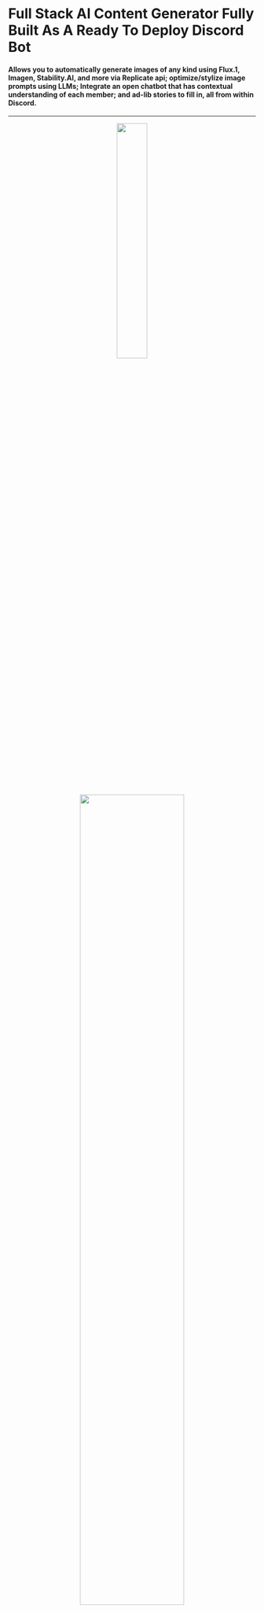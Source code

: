# Full Stack AI Content Generator Fully Built As A Ready To Deploy Discord Bot

#### Allows you to automatically generate images of any kind using Flux.1, Imagen, Stability.AI, and more via Replicate api; optimize/stylize image prompts using LLMs; Integrate an open chatbot that has contextual understanding of each member; and ad-lib stories to fill in, all from within Discord. 
----------------------
<p align="center">
  <img src="[IMAGE_EXAMPLE_PLACEHOLDER]" width="35%">  <!-- Replace with your own image URL -->
  <img src="[IMAGE_REFINEMENT_PLACEHOLDER]" width="65%">  <!-- Replace with your own image URL -->
</p>

## Features
  - Built-in moderation
    - Enabled by default to ensure a safer, more responsible deployment out of the box
    - Actively detects, filters, and blocks inappropriate or harmful prompts in both text and image interactions
    - Helps prevent abuse making your community better for all
  - Real-time AI voice chat in Discord voice channels
    - Join any voice channel and have natural, real-time voice-voice conversations with openAI's realtime models
    - Understands tone and inflection naturally, supports both interruptible ai by talking over it and non-interrupting modes for different conversation styles or large group calls
    - Set time limits for voice chat sessions to manage resource usage
  - Use Flux.1, Imagen, Stability.AI, and more via Replicate api
    - Natural language prompting allows conversational requests to make great images prompts after prepossessing them with OpenAI. ex input: "Make a photo of a cactus look realistic but add a baseball hat". This feature is disabled for more advanced image models as they already have a better understanding of the users intent.
    - Regenerate, Upscale, and iterative on generated images with easy to use buttons
    - Iterative image refinement using conversational editing. The editor attempts to maintain as much of the original image while adapting the parts you request to be modified. (Working in older versions, currently under development again for easier use)
    - Multi-image generation, Image dimensions, Seed, CFG, Steps, and options to disable natural language processing are built into the command
- Model switching capabilities
  - Seamlessly switch between multiple AI models for image generation like Dall-E 3, Flux.1, Stable Diffusion, and more
- Enable a chatbot in any text channel
  - Per channel text bots can be activated for all users in chat. No need to issue more / commands. Enable once for your desired duration and the bot will understand all your different members chatting.
  - To preserve user privacy no previous messages are added to the context window prior to the command activating. A warning is also issued by the bot that it is now active in the specified text channel.
- Create an AI generated ad-lib story that you fill in
- High degree of easy customization for all commands

## Current Discord bot /slash commands
- /image
  - Generates an image given a message and some optional parameters. Has buttons to Regenerate, Upscale, or Refine with chat for conversational and selective editing
- /image-advanced
  - Provides fine grain control over all aspects of image creation including model selection, image dimensions, and advanced parameters. Supports text2img, img2img, upscaling, and image-edit modes via a dynamically populated selection menu
- /chat
  - A chatbot that can be activated with the channel that the command is called from. It will be active and respond to any users messages until the set duration is over or the command is called again to end it.
- /voice-chat
  - Join a specified voice channel to enable real-time voice conversations with an AI assistant
  - Optional 'no_interruptions' mode allows the AI to finish speaking even when users talk over it
  - Automatically detects and recognizes users in the voice channel
- /ad-lib-story
  - Generates a Madlibs-style story (optionally guided by your prompt) and sends a modal form for you to fill in placeholders before returning the final story


## Usage instructions

### Docker Deployment (Recommended)
1. Clone the repository
2. Configure your environment variables:
   - Configure the provided docker-compose.yaml to contain your Discord dev information and AI service api keys.
   - Alternatively, you can pass environment variables directly to Docker or provide a local configuration file by copying `.env.defaults` to `.env.local` and providing your own configuration and keys.
3. Build and run the Docker container:
   ```
   docker compose -up -d
   ```
4. Your bot is now up and running in a container!

### Manual Installation
1. Clone or download the repository. In the terminal at the projects root install the necessary packages
    ```
    npm install
    ```
2. Obtain at least an OpenAI API key, and for more image platform options obtain Stability AI and Replicate keys as well.
3. Configure your environment:
   - Copy `.env.defaults` to `.env.local` and update with your desired configuration as well as the environment variables for your Discord tokens and respective AI api keys.
4. Invite your bot made via discord developer portal to your server
5. Run the command deploy script to initialize the commands on your specified server or use the global command to deploy to all servers the bot is a member of
    ```
    node deploy-commands.js
    ```
    ```
    node deploy-commands-global.js
    ```
6. Start the bot!
    - node .

## Settings for customization via environment variables and in .env files
-This is NOT a full list and other more detailed customizations are not listed. See .env.defaults-

[Image command settings]
- IMAGE_MODEL: model for text-to-image generation (e.g., black-forest-labs/flux-dev)
- IMAGE_PROMPT_MODEL: LLM for prompt optimization (e.g., gpt-4o-mini)
- IMAGE_UPSCALE_MODEL: model for upscaling outputs (e.g., nightmareai/real-esrgan)

[Advanced image command settings]
- IMAGE_ADV_TEXT2IMG_MODELS: comma-separated list of available text-to-image models
- IMAGE_ADV_IMG2IMG_MODELS: comma-separated list of img2img models
- IMAGE_ADV_UPSCALE_MODELS: comma-separated list of upscaling models
- IMAGE_ADV_EDIT_MODELS: comma-separated list of image edit models

[Chat command settings]
- CHAT_MODEL: LLM used for chat responses (e.g., gpt-4o-mini)
- CHAT_SYSTEM_MESSAGE: base system prompt for the chat assistant
- CHAT_USER_MESSAGE: optional user message template for chat commands

[Voice chat command settings]
- VOICE_CHAT_MODEL_URL: WebSocket URL for real-time voice API
- VOICE_CHAT_TIME_LIMIT: time limit for voice sessions in seconds
- VOICE_CHAT_INTERRUPTION_DELAY: delay before AI is interrupted (ms)

[Ad-lib story settings]
- ADLIB_PROMPT_MODEL: LLM model for story generation (e.g., gpt-4o-mini)

[Advanced options]
- ADVCONF_SAVE_IMAGES: enable saving generated images locally (true/false)
- ADVCONF_SEND_IMAGES_AS: format for sending images (jpeg/png)
- ADVCONF_JPEG_QUALITY: quality level for JPEG images (1–100)